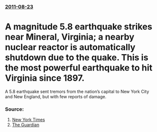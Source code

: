 ### [2011-08-23](/news/2011/08/23/index.md)

# A magnitude 5.8 earthquake strikes near Mineral, Virginia; a nearby nuclear reactor is automatically shutdown due to the quake. This is the most powerful earthquake to hit Virginia since 1897. 

A 5.8 earthquake sent tremors from the nation’s capital to New York City and New England, but with few reports of damage.


### Source:

1. [New York Times](http://www.nytimes.com/2011/08/24/us/24quake.html)
2. [The Guardian](http://www.guardian.co.uk/world/2011/aug/23/earthquake-strikes-america-east-coast)
